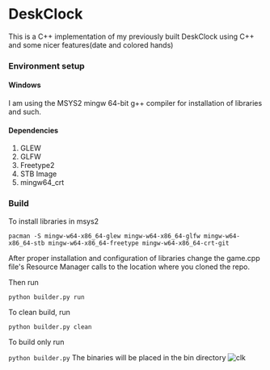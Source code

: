 # DeskClock

This is a C++ implementation of my previously built DeskClock using C++ and some nicer features(date and colored hands)

### Environment setup

#### Windows

I am using the MSYS2 mingw 64-bit g++ compiler for installation of libraries and such.

#### Dependencies

1. GLEW
2. GLFW
3. Freetype2
4. STB Image
5. mingw64_crt

### Build

To install libraries in msys2

```
pacman -S mingw-w64-x86_64-glew mingw-w64-x86_64-glfw mingw-w64-x86_64-stb mingw-w64-x86_64-freetype mingw-w64-x86_64-crt-git
```


After proper installation and configuration of libraries change the game.cpp file's Resource Manager calls to the location where you cloned the repo.

Then run

``` python builder.py run ```

To clean build, run

``` python builder.py clean ```

To build only run

``` python builder.py ```
The binaries will be placed in the bin directory
![clk](https://user-images.githubusercontent.com/64161204/202875201-9323d65a-1955-4972-ba35-8dc294f3800a.png)
